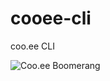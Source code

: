 # cooee-cli
coo.ee CLI

![Coo.ee Boomerang](https://coo.ee/images/boomerang.ico/android-icon-192x192.png)
